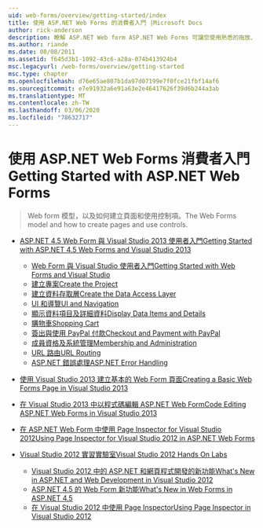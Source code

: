```yaml
---
uid: web-forms/overview/getting-started/index
title: 使用 ASP.NET Web Forms 的消費者入門 |Microsoft Docs
author: rick-anderson
description: 瞭解 ASP.NET Web form ASP.NET Web Forms 可讓您使用熟悉的拖放、事件驅動模型來建立動態網站。 設計介面和 hund 。
ms.author: riande
ms.date: 08/08/2011
ms.assetid: f645d3b1-1092-43c6-a28a-074b413924b4
msc.legacyurl: /web-forms/overview/getting-started
msc.type: chapter
ms.openlocfilehash: d76e65ae807b1da97d07199e7f0fce21fbf14af6
ms.sourcegitcommit: e7e91932a6e91a63e2e46417626f39d6b244a3ab
ms.translationtype: MT
ms.contentlocale: zh-TW
ms.lasthandoff: 03/06/2020
ms.locfileid: "78632717"
---
```

# <a name="getting-started-with-aspnet-web-forms"></a><span data-ttu-id="603b6-104">使用 ASP.NET Web Forms 消費者入門</span><span class="sxs-lookup"><span data-stu-id="603b6-104">Getting Started with ASP.NET Web Forms</span></span>

> <span data-ttu-id="603b6-105">Web form 模型，以及如何建立頁面和使用控制項。</span><span class="sxs-lookup"><span data-stu-id="603b6-105">The Web Forms model and how to create pages and use controls.</span></span>

- [<span data-ttu-id="603b6-106">ASP.NET 4.5 Web Form 與 Visual Studio 2013 使用者入門</span><span class="sxs-lookup"><span data-stu-id="603b6-106">Getting Started with ASP.NET 4.5 Web Forms and Visual Studio 2013</span></span>](getting-started-with-aspnet-45-web-forms/index.md)

    - [<span data-ttu-id="603b6-107">Web Form 與 Visual Studio 使用者入門</span><span class="sxs-lookup"><span data-stu-id="603b6-107">Getting Started with Web Forms and Visual Studio</span></span>](getting-started-with-aspnet-45-web-forms/introduction-and-overview.md)
    - [<span data-ttu-id="603b6-108">建立專案</span><span class="sxs-lookup"><span data-stu-id="603b6-108">Create the Project</span></span>](getting-started-with-aspnet-45-web-forms/create-the-project.md)
    - [<span data-ttu-id="603b6-109">建立資料存取層</span><span class="sxs-lookup"><span data-stu-id="603b6-109">Create the Data Access Layer</span></span>](getting-started-with-aspnet-45-web-forms/create_the_data_access_layer.md)
    - [<span data-ttu-id="603b6-110">UI 和導覽</span><span class="sxs-lookup"><span data-stu-id="603b6-110">UI and Navigation</span></span>](getting-started-with-aspnet-45-web-forms/ui_and_navigation.md)
    - [<span data-ttu-id="603b6-111">顯示資料項目及詳細資料</span><span class="sxs-lookup"><span data-stu-id="603b6-111">Display Data Items and Details</span></span>](getting-started-with-aspnet-45-web-forms/display_data_items_and_details.md)
    - [<span data-ttu-id="603b6-112">購物車</span><span class="sxs-lookup"><span data-stu-id="603b6-112">Shopping Cart</span></span>](getting-started-with-aspnet-45-web-forms/shopping-cart.md)
    - [<span data-ttu-id="603b6-113">簽出與使用 PayPal 付款</span><span class="sxs-lookup"><span data-stu-id="603b6-113">Checkout and Payment with PayPal</span></span>](getting-started-with-aspnet-45-web-forms/checkout-and-payment-with-paypal.md)
    - [<span data-ttu-id="603b6-114">成員資格及系統管理</span><span class="sxs-lookup"><span data-stu-id="603b6-114">Membership and Administration</span></span>](getting-started-with-aspnet-45-web-forms/membership-and-administration.md)
    - [<span data-ttu-id="603b6-115">URL 路由</span><span class="sxs-lookup"><span data-stu-id="603b6-115">URL Routing</span></span>](getting-started-with-aspnet-45-web-forms/url-routing.md)
    - [<span data-ttu-id="603b6-116">ASP.NET 錯誤處理</span><span class="sxs-lookup"><span data-stu-id="603b6-116">ASP.NET Error Handling</span></span>](getting-started-with-aspnet-45-web-forms/aspnet-error-handling.md)
- [<span data-ttu-id="603b6-117">使用 Visual Studio 2013 建立基本的 Web Form 頁面</span><span class="sxs-lookup"><span data-stu-id="603b6-117">Creating a Basic Web Forms Page in Visual Studio 2013</span></span>](creating-a-basic-web-forms-page.md)
- [<span data-ttu-id="603b6-118">在 Visual Studio 2013 中以程式碼編輯 ASP.NET Web Form</span><span class="sxs-lookup"><span data-stu-id="603b6-118">Code Editing ASP.NET Web Forms in Visual Studio 2013</span></span>](code-editing-in-web-forms-pages.md)
- [<span data-ttu-id="603b6-119">在 ASP.NET Web Form 中使用 Page Inspector for Visual Studio 2012</span><span class="sxs-lookup"><span data-stu-id="603b6-119">Using Page Inspector for Visual Studio 2012 in ASP.NET Web Forms</span></span>](using-page-inspector-in-a-visual-studio-11-beta-web-forms-project.md)
- [<span data-ttu-id="603b6-120">Visual Studio 2012 實習實驗室</span><span class="sxs-lookup"><span data-stu-id="603b6-120">Visual Studio 2012 Hands On Labs</span></span>](hands-on-labs/index.md)

    - [<span data-ttu-id="603b6-121">Visual Studio 2012 中的 ASP.NET 和網頁程式開發的新功能</span><span class="sxs-lookup"><span data-stu-id="603b6-121">What's New in ASP.NET and Web Development in Visual Studio 2012</span></span>](hands-on-labs/whats-new-in-aspnet-and-web-development-in-visual-studio-2012.md)
    - [<span data-ttu-id="603b6-122">ASP.NET 4.5 的 Web Form 新功能</span><span class="sxs-lookup"><span data-stu-id="603b6-122">What's New in Web Forms in ASP.NET 4.5</span></span>](hands-on-labs/whats-new-in-web-forms-in-aspnet-45.md)
    - [<span data-ttu-id="603b6-123">在 Visual Studio 2012 中使用 Page Inspector</span><span class="sxs-lookup"><span data-stu-id="603b6-123">Using Page Inspector in Visual Studio 2012</span></span>](hands-on-labs/using-page-inspector-in-visual-studio-2012.md)
